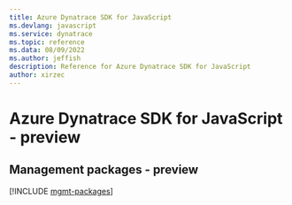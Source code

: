 ```yaml
---
title: Azure Dynatrace SDK for JavaScript
ms.devlang: javascript
ms.service: dynatrace
ms.topic: reference
ms.data: 08/09/2022
ms.author: jeffish
description: Reference for Azure Dynatrace SDK for JavaScript
author: xirzec
---
```

# Azure Dynatrace SDK for JavaScript - preview

## Management packages - preview
[!INCLUDE [mgmt-packages](dynatrace-mgmt-index.md)]